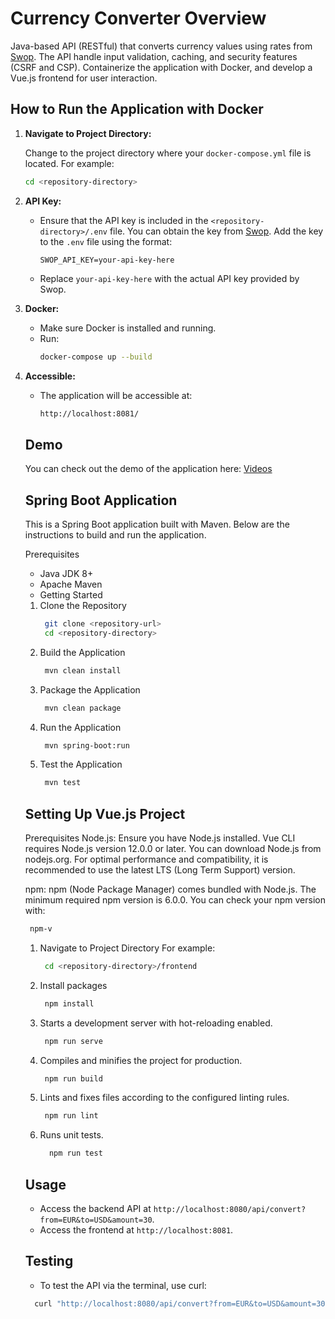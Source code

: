 # Currency Converter Overview

Java-based API (RESTful) that converts currency values using rates from [Swop](https://swop.cx/). The API handle input validation, caching, and security features (CSRF and CSP). Containerize the application with Docker, and develop a Vue.js frontend for user interaction.

## How to Run the Application with Docker

1. **Navigate to Project Directory:**

   Change to the project directory where your `docker-compose.yml` file is located. For example:

   ```bash
   cd <repository-directory>
   ```

2. **API Key:**

   - Ensure that the API key is included in the `<repository-directory>/.env` file. You can obtain the key from [Swop](https://swop.cx/rest/rates). Add the key to the `.env` file using the format:
     ```plaintext
     SWOP_API_KEY=your-api-key-here
     ```
   - Replace `your-api-key-here` with the actual API key provided by Swop.

3. **Docker:**

   - Make sure Docker is installed and running.
   - Run:
     ```bash
     docker-compose up --build
     ```

4. **Accessible:**

   - The application will be accessible at:
     ```bash
     http://localhost:8081/
     ```

   ## **Demo**

   You can check out the demo of the application here: [Videos](https://drive.google.com/drive/folders/1vnLJPZavJKMFOnesH_l3--ZXI7PhKGOB?usp=sharing)

   ## **Spring Boot Application**

   This is a Spring Boot application built with Maven. Below are the instructions to build and run the application.

   Prerequisites

   - Java JDK 8+
   - Apache Maven
   - Getting Started

   1. Clone the Repository
      ```bash
       git clone <repository-url>
       cd <repository-directory>
      ```
   2. Build the Application
      ```bash
       mvn clean install
      ```
   3. Package the Application
      ```bash
       mvn clean package
      ```
   4. Run the Application
      ```bash
       mvn spring-boot:run
      ```
   5. Test the Application
      ```bash
       mvn test
      ```

   ## **Setting Up Vue.js Project**

   Prerequisites
   Node.js: Ensure you have Node.js installed. Vue CLI requires Node.js
   version 12.0.0 or later. You can download Node.js from nodejs.org. For
   optimal performance and compatibility, it is recommended to use the latest
   LTS (Long Term Support) version.

   npm: npm (Node Package Manager) comes bundled with Node.js. The minimum
   required npm version is 6.0.0. You can check your npm version with:

   ```bash
    npm-v
   ```

   1. Navigate to Project Directory For example:

      ```bash
       cd <repository-directory>/frontend
      ```

   2. Install packages
      ```bash
       npm install
      ```
   3. Starts a development server with hot-reloading enabled.

      ```bash
       npm run serve
      ```

   4. Compiles and minifies the project for production.

      ```bash
       npm run build
      ```

   5. Lints and fixes files according to the configured linting rules.

      ```bash
       npm run lint
      ```

   6. Runs unit tests.
      ```bash
        npm run test
      ```

   ## Usage

   - Access the backend API at `http://localhost:8080/api/convert?from=EUR&to=USD&amount=30`.
   - Access the frontend at `http://localhost:8081`.

   ## Testing

   - To test the API via the terminal, use curl:

   ```bash
     curl "http://localhost:8080/api/convert?from=EUR&to=USD&amount=30"
   ```

